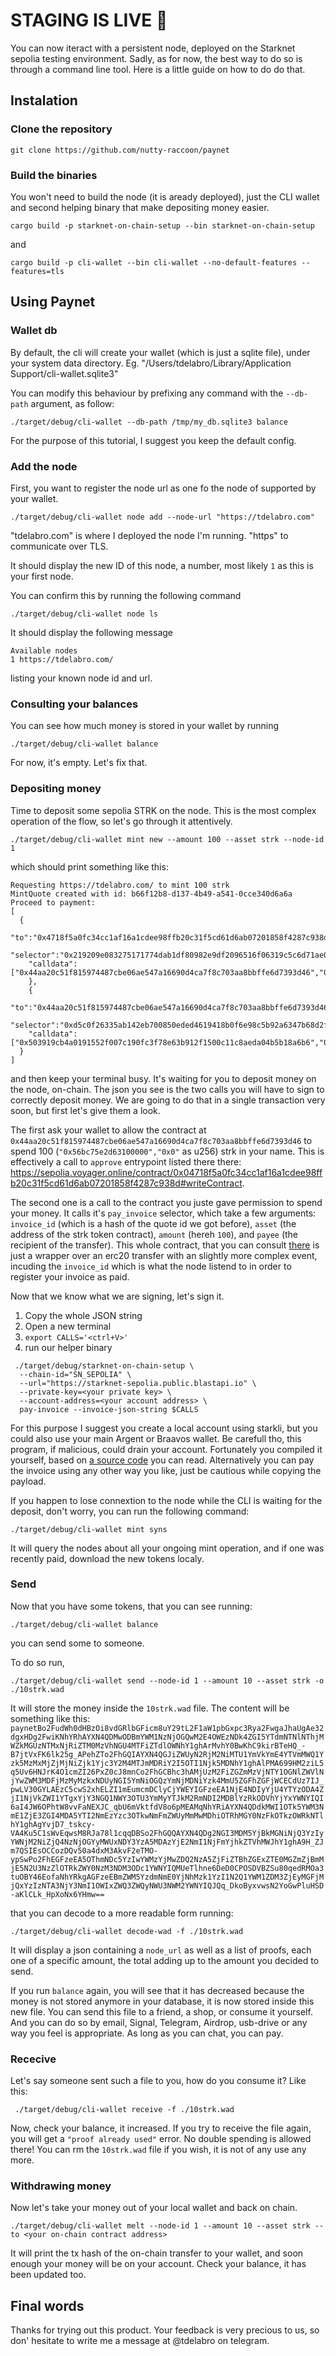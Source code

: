 # STAGING IS LIVE 🎉

You can now iteract with a persistent node, deployed on the Starknet sepolia testing environment.
Sadly, as for now, the best way to do so is through a command line tool.
Here is a little guide on how to do do that.

## Instalation

### Clone the repository

```shell
git clone https://github.com/nutty-raccoon/paynet
```

### Build the binaries

You won't need to build the node (it is aready deployed), just the CLI wallet and second helping binary that make depositing money easier.

```shell
cargo build -p starknet-on-chain-setup --bin starknet-on-chain-setup
```
and
```shell
cargo build -p cli-wallet --bin cli-wallet --no-default-features --features=tls
```

## Using Paynet

### Wallet db

By default, the cli will create your wallet (which is just a sqlite file), under your system data directory.
Eg. "/Users/tdelabro/Library/Application Support/cli-wallet.sqlite3"

You can modify this behaviour by prefixing any command with the `--db-path` argument, as follow:
```shell
./target/debug/cli-wallet --db-path /tmp/my_db.sqlite3 balance
```

For the purpose of this tutorial, I suggest you keep the default config.

### Add the node

First, you want to register the node url as one fo the node of supported by your wallet.

```shell
./target/debug/cli-wallet node add --node-url "https://tdelabro.com"
```

"tdelabro.com" is where I deployed the node I'm running.
"https" to communicate over TLS.

It should display the new ID of this node, a number, most likely `1` as this is your first node.

You can confirm this by running the following command

```shell
./target/debug/cli-wallet node ls
```

It should display the following message
```
Available nodes
1 https://tdelabro.com/
```
listing your known node id and url.

### Consulting your balances

You can see how much money is stored in your wallet by running

```shell
./target/debug/cli-wallet balance
```

For now, it's empty. Let's fix that.

### Depositing money

Time to deposit some sepolia STRK on the node.
This is the most complex operation of the flow, so let's go through it attentively.

```shell
./target/debug/cli-wallet mint new --amount 100 --asset strk --node-id 1
```
which should print something like this:
```shell
Requesting https://tdelabro.com/ to mint 100 strk
MintQuote created with id: b66f12b8-d137-4b49-a541-0cce340d6a6a
Proceed to payment:
[
  {
    "to":"0x4718f5a0fc34cc1af16a1cdee98ffb20c31f5cd61d6ab07201858f4287c938d",
    "selector":"0x219209e083275171774dab1df80982e9df2096516f06319c5c6d71ae0a8480c",
    "calldata":["0x44aa20c51f815974487cbe06ae547a16690d4ca7f8c703aa8bbffe6d7393d46","0x56bc75e2d63100000","0x0"]
    },
    {
    "to":"0x44aa20c51f815974487cbe06ae547a16690d4ca7f8c703aa8bbffe6d7393d46",
    "selector":"0xd5c0f26335ab142eb700850eded4619418b0f6e98c5b92a6347b68d2f2a0c",
    "calldata":["0x503919cb4a0191552f007c190fc3f78e63b912f1500c11c8aeda04b5b18a6b6","0x4718f5a0fc34cc1af16a1cdee98ffb20c31f5cd61d6ab07201858f4287c938d","0x56bc75e2d63100000","0x0","0x2a4c56a99f93d0b19f9a3b09640cb9fd1f4c426474a85dedfec573849ab6235"]
  }
]
```
and then keep your terminal busy. It's waiting for you to deposit money on the node, on-chain.
The json you see is the two calls you will have to sign to correctly deposit money.
We are going to do that in a single transaction very soon, but first let's give them a look.

The first ask your wallet to allow the contract at `0x44aa20c51f815974487cbe06ae547a16690d4ca7f8c703aa8bbffe6d7393d46` to spend 100 (`"0x56bc75e2d63100000","0x0"` as u256) strk in your name. 
This is effectively a call to `approve` entrypoint listed there there: https://sepolia.voyager.online/contract/0x04718f5a0fc34cc1af16a1cdee98ffb20c31f5cd61d6ab07201858f4287c938d#writeContract.

The second one is a call to the contract you juste gave permission to spend your money. It calls it's `pay_invoice` selector, which take a few arguments: `invoice_id` (which is a hash of the quote id we got before), `asset` (the address of the strk token contract), `amount` (hereh `100`), and `payee` (the recipient of the transfer). 
This whole contract, that you can consult [there](./contracts/invoice/src/lib.cairo) is just a wrapper over an erc20 transfer with an slightly more complex event, incuding the `invoice_id` which is what the node listend to in order to register your invoice as paid.

Now that we know what we are signing, let's sign it.

1. Copy the whole JSON string
2. Open a new terminal
3. `export CALLS='<ctrl+V>'`
4. run our helper binary
```shell
 ./target/debug/starknet-on-chain-setup \
  --chain-id="SN_SEPOLIA" \
  --url="https://starknet-sepolia.public.blastapi.io" \
  --private-key=<your private key> \
  --account-address=<your account address> \
  pay-invoice --invoice-json-string $CALLS
```

For this purpose I suggest you create a local account using starkli, but you could also use your main Argent or Braavos wallet.
Be carefull tho, this program, if malicious, could drain your account. Fortunately you compiled it yourself, based on [a source code](./crates/bin/starknet-on-chain-setup/src/main.rs) you can read.
Alternatively you can pay the invoice using any other way you like, just be cautious while copying the payload.

If you happen to lose connextion to the node while the CLI is waiting for the deposit, don't worry, you can run the following command:
```shell
./target/debug/cli-wallet mint syns
```
It will query the nodes about all your ongoing mint operation, and if one was recently paid, download the new tokens localy.

### Send

Now that you have some tokens, that you can see running:
```shell
./target/debug/cli-wallet balance
```
you can send some to someone.

To do so run,
```shell
./target/debug/cli-wallet send --node-id 1 --amount 10 --asset strk -o ./10strk.wad
```

It will store the money inside the `10strk.wad` file.
The content will be something like this:
`paynetBo2FudWh0dHBzOi8vdGRlbGFicm8uY29tL2F1aW1pbGxpc3Rya2FwgaJhaUgAe32dgxHDg2FwiKNhYRhAYXN4QDMwODBmYWM1NzNjOGQwM2E4OWEzNDk4ZGI5YTdmNTNlNThjMWZkMGUzNTMxNjRiZTM0MzVhNGU4MTFiZTdlOWNhY1ghArMvhY0BwKhC9kirBTeHQ_-B7jtVxFK6lk25g_APehZTo2FhGQIAYXN4QGJiZWUyN2RjM2NiMTU1YmVkYmE4YTVmMWQ1Yzk5MzMxMjZjMjNiZjk1Yjc3Y2M4MTJmMDRiY2I5OTI1Njk5MDNhY1ghAlPMA699HM2ziL5q5Uv6HNJrK4O1cmZI26PxZ0cJ8mnCo2FhGCBhc3hAMjUzM2FiZGZmMzVjNTY1OGNlZWVlNjYwZWM3MDFjMzMyMzkxNDUyNGI5YmNiOGQzYmNjMDNiYzk4MmU5ZGFhZGFjWCECdUz7IJ_pwLV30GYLAEzC5cwS2xhELZI1mEumcmDClyCjYWEYIGFzeEA1NjE4NDIyYjU4YTYzODA4ZjI1NjVkZWI1YTgxYjY3NGQ1NWY3OTU3YmMyYTJkM2RmNDI2MDBlYzRkODVhYjYxYWNYIQI6aI4JW6OPhtW8vvFaNEXJC_qbU6mVktfdV8o6pMEAMqNhYRiAYXN4QDdkMWI1OTk5YWM3NmE1ZjE3ZGI4MDA5YTI2NmEzYzc3OTkwNmFmZWUyMmMwMDhiOTRhMGY0NzFkOTkzOWRkNTlhY1ghAgYvjD7_tskcy-VA4Ku5C1sWvEqwsM8RJa78l1cqqDBSo2FhGQQAYXN4QDg2NGI3MDM5YjBkMGNiNjQ3YzIyYWNjM2NiZjQ4NzNjOGYyMWUxNDY3YzA5MDAzYjE2NmI1NjFmYjhkZTVhMWJhY1ghA9H_ZJm7QSIEsOCCozDQv50a4dxM3AkvF2eTMO-ypSwPo2FhEGFzeEA5OThmNDc5YzIwYWMzYjMwZDQ2NzA5ZjFiZTBhZGExZTE0MGZmZjBmMjE5N2U3NzZlOTRkZWY0NzM3NDM3ODc1YWNYIQMUeTlhne6DeD0CPOSDVBZSu80qedRMOa3tuOBY46EofaNhYRkgAGFzeEBmZWM5YzdmNmE0YjNhMzk1YzI1N2Q1YWM1ZDM3ZjEyMGFjMjQxYzIzNTA3NjY3NmI1OWIxZWQ3ZWQyNWU3NWM2YWNYIQJQq_DkoByxvwsN2YoGwPluHSD-aKlCLk_HpXoNx6YHmw==`

that you can decode to a more readable form running:
```shell
./target/debug/cli-wallet decode-wad -f ./10strk.wad
```
It will display a json containing a `node_url` as well as a list of proofs, each one of a specific amount, the total adding up to the amount you decided to send.

If you run `balance` again, you will see that it has decreased because the money is not stored anymore in your database, it is now stored inside this new file.
You can send this file to a friend, a shop, or consume it yourself. And you can do so by email, Signal, Telegram, Airdrop, usb-drive or any way you feel is appropriate.
As long as you can chat, you can pay. 

### Rececive

Let's say someone sent such a file to you, how do you consume it?
Like this:
```shell
 ./target/debug/cli-wallet receive -f ./10strk.wad
```

Now, check your balance, it increased.
If you try to receive the file again, you will get a `"proof already used"` error. No double spending is allowed there!
You can rm the `10strk.wad` file if you wish, it is not of any use any more.


### Withdrawing money

Now let's take your money out of your local wallet and back on chain.
```shell
./target/debug/cli-wallet melt --node-id 1 --amount 10 --asset strk --to <your on-chain contract address>
```
It will print the tx hash of the on-chain transfer to your wallet, and soon enough your money will be on your account.
Check your balance, it has been updated too.


## Final words 

Thanks for trying out this product. Your feedback is very precious to us, so don' hesitate to write me a message at @tdelabro on telegram.
